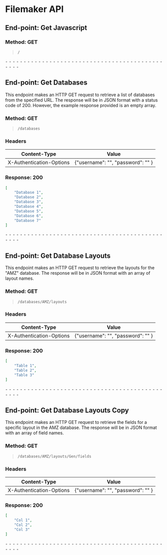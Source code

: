 # Filemaker API

## End-point: Get Javascript
### Method: GET
>```
>/
>```

⁃ ⁃ ⁃ ⁃ ⁃ ⁃ ⁃ ⁃ ⁃ ⁃ ⁃ ⁃ ⁃ ⁃ ⁃ ⁃ ⁃ ⁃ ⁃ ⁃ ⁃ ⁃ ⁃ ⁃ ⁃ ⁃ ⁃ ⁃ ⁃ ⁃ ⁃ ⁃ ⁃ ⁃ ⁃ ⁃ ⁃ ⁃ ⁃ ⁃ ⁃ ⁃ ⁃ ⁃ ⁃ ⁃ ⁃

## End-point: Get Databases
This endpoint makes an HTTP GET request to retrieve a list of databases from the specified URL. The response will be in JSON format with a status code of 200. However, the example response provided is an empty array.
### Method: GET
>```
>/databases
>```
### Headers

|Content-Type|Value|
|---|---|
|X-Authentication-Options|{"username": "",    "password": "" }|


### Response: 200
```json
[
    "Database 1",
    "Database 2",
    "Database 3",
    "Database 4",
    "Database 5",
    "Database 6",
    "Database 7"
]
```


⁃ ⁃ ⁃ ⁃ ⁃ ⁃ ⁃ ⁃ ⁃ ⁃ ⁃ ⁃ ⁃ ⁃ ⁃ ⁃ ⁃ ⁃ ⁃ ⁃ ⁃ ⁃ ⁃ ⁃ ⁃ ⁃ ⁃ ⁃ ⁃ ⁃ ⁃ ⁃ ⁃ ⁃ ⁃ ⁃ ⁃ ⁃ ⁃ ⁃ ⁃ ⁃ ⁃ ⁃ ⁃ ⁃ ⁃

## End-point: Get Database Layouts
This endpoint makes an HTTP GET request to retrieve the layouts for the "AMZ" database. The response will be in JSON format with an array of layout names.
### Method: GET
>```
>/databases/AMZ/layouts
>```
### Headers

|Content-Type|Value|
|---|---|
|X-Authentication-Options|{"username": "",    "password": "" }|


### Response: 200
```json
[
    "Table 1",
    "Table 2",
    "Table 3"
]
```


⁃ ⁃ ⁃ ⁃ ⁃ ⁃ ⁃ ⁃ ⁃ ⁃ ⁃ ⁃ ⁃ ⁃ ⁃ ⁃ ⁃ ⁃ ⁃ ⁃ ⁃ ⁃ ⁃ ⁃ ⁃ ⁃ ⁃ ⁃ ⁃ ⁃ ⁃ ⁃ ⁃ ⁃ ⁃ ⁃ ⁃ ⁃ ⁃ ⁃ ⁃ ⁃ ⁃ ⁃ ⁃ ⁃ ⁃

## End-point: Get Database Layouts Copy
This endpoint makes an HTTP GET request to retrieve the fields for a specific layout in the AMZ database. The response will be in JSON format with an array of field names.
### Method: GET
>```
>/databases/AMZ/layouts/Gen/fields
>```
### Headers

|Content-Type|Value|
|---|---|
|X-Authentication-Options|{"username": "",    "password": "" }|


### Response: 200
```json
[
    "Col 1",
    "Col 2",
    "Col 3"
]
```


⁃ ⁃ ⁃ ⁃ ⁃ ⁃ ⁃ ⁃ ⁃ ⁃ ⁃ ⁃ ⁃ ⁃ ⁃ ⁃ ⁃ ⁃ ⁃ ⁃ ⁃ ⁃ ⁃ ⁃ ⁃ ⁃ ⁃ ⁃ ⁃ ⁃ ⁃ ⁃ ⁃ ⁃ ⁃ ⁃ ⁃ ⁃ ⁃ ⁃ ⁃ ⁃ ⁃ ⁃ ⁃ ⁃ ⁃
